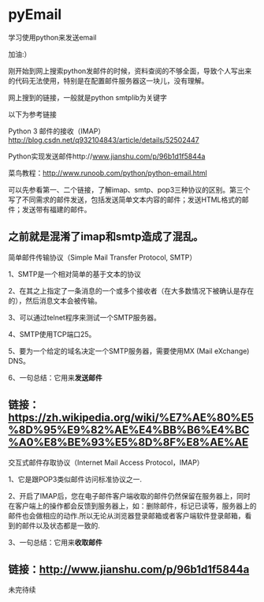 # pyEmail
学习使用python来发送email

加油:）

刚开始到网上搜索python发邮件的时候，资料查阅的不够全面，导致个人写出来的代码无法使用，特别是在配置邮件服务器这一块儿，没有理解。

网上搜到的链接，一般就是python smtplib为关键字

以下为参考链接

Python 3 邮件的接收（IMAP）http://blog.csdn.net/q932104843/article/details/52502447

Python实现发送邮件http://www.jianshu.com/p/96b1d1f5844a

菜鸟教程：http://www.runoob.com/python/python-email.html


可以先参看第一、二个链接，了解imap、smtp、pop3三种协议的区别。第三个写了不同需求的邮件发送，包括发送简单文本内容的邮件；发送HTML格式的邮件；发送带有福建的邮件。


之前就是混淆了imap和smtp造成了混乱。
---

简单邮件传输协议（Simple Mail Transfer Protocol, SMTP）

  1、SMTP是一个相对简单的基于文本的协议
  
  2、在其之上指定了一条消息的一个或多个接收者（在大多数情况下被确认是存在的），然后消息文本会被传输。
  
  3、可以通过telnet程序来测试一个SMTP服务器。
  
  4、SMTP使用TCP端口25。
  
  5、要为一个给定的域名决定一个SMTP服务器，需要使用MX (Mail eXchange) DNS。
  
  6、一句总结：它用来**发送邮件**
  
链接：https://zh.wikipedia.org/wiki/%E7%AE%80%E5%8D%95%E9%82%AE%E4%BB%B6%E4%BC%A0%E8%BE%93%E5%8D%8F%E8%AE%AE
---

交互式邮件存取协议（Internet Mail Access Protocol，IMAP）

  1、它是跟POP3类似邮件访问标准协议之一.
  
  2、开启了IMAP后，您在电子邮件客户端收取的邮件仍然保留在服务器上，同时在客户端上的操作都会反馈到服务器上，如：删除邮件，标记已读等，服务器上的邮件也会做相应的动作.所以无论从浏览器登录邮箱或者客户端软件登录邮箱，看到的邮件以及状态都是一致的.
  
  3、一句总结：它用来**收取邮件**
  
链接：http://www.jianshu.com/p/96b1d1f5844a
---

未完待续



